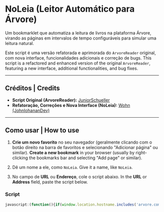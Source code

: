 # NoLeia (Leitor Automático para Árvore)

Um bookmarklet que automatiza a leitura de livros na plataforma Árvore, virando as páginas em intervalos de tempo configuráveis para simular uma leitura natural.

Este script é uma versão refatorada e aprimorada do `ArvoreReader` original, com nova interface, funcionalidades adicionais e correção de bugs.
This script is a refactored and enhanced version of the original `ArvoreReader`, featuring a new interface, additional functionalities, and bug fixes.

---

## Créditos | Credits

* **Script Original (ArvoreReader):** [JuniorSchueller](https://github.com/JuniorSchueller)
* **Refatoração, Correções e Nova Interface (NoLeia):** [Wohn (JohnIohananDev)](https://github.com/JohnIohananDev)

---

## Como usar | How to use

1.  **Crie um novo favorito** no seu navegador (geralmente clicando com o botão direito na barra de favoritos e selecionando "Adicionar página" ou similar).
    **Create a new bookmark** in your browser (usually by right-clicking the bookmarks bar and selecting "Add page" or similar).

2.  Dê um nome a ele, como `NoLeia`.
    Give it a name, like `NoLeia`.

3.  No campo de **URL** ou **Endereço**, cole o script abaixo.
    In the **URL** or **Address** field, paste the script below.

### Script

```javascript
javascript:(function(){if(window.location.hostname.includes('arvore.com.br')){if(!document.getElementById('noleia-menu')){fetch('[https://raw.githubusercontent.com/JohnIohananDev/NoLeia/main/script.js').then(r=](https://raw.githubusercontent.com/JohnIohananDev/NoLeia/main/script.js').then(r=)>{if(!r.ok)throw new Error('Script não encontrado');return r.text()}).then(s=>{eval(s);console.log('NoLeia carregado')}).catch(e=>{console.error('Erro:',e);alert('Erro ao carregar NoLeia')})}else{alert('⚠%EF%B8%8F NoLeia já está carregado!')}}else{alert('NoLeia: Use apenas no site da Árvore');window.open('[https://arvore.com.br/','_blank](https://arvore.com.br/','_blank)')}})();

